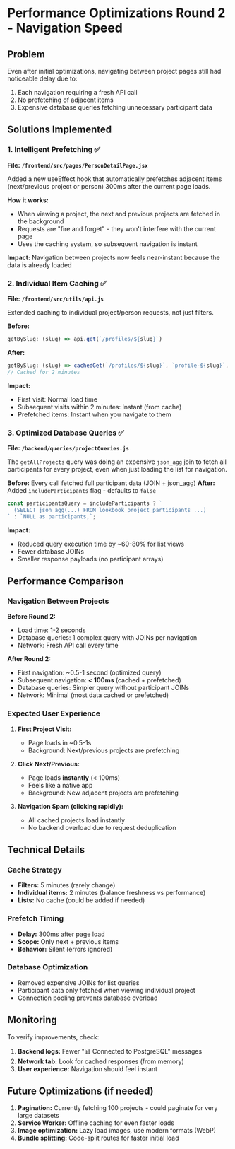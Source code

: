 # Performance Optimizations Round 2 - Navigation Speed

## Problem
Even after initial optimizations, navigating between project pages still had noticeable delay due to:
1. Each navigation requiring a fresh API call
2. No prefetching of adjacent items
3. Expensive database queries fetching unnecessary participant data

## Solutions Implemented

### 1. Intelligent Prefetching ✅
**File: `/frontend/src/pages/PersonDetailPage.jsx`**

Added a new useEffect hook that automatically prefetches adjacent items (next/previous project or person) 300ms after the current page loads.

**How it works:**
- When viewing a project, the next and previous projects are fetched in the background
- Requests are "fire and forget" - they won't interfere with the current page
- Uses the caching system, so subsequent navigation is instant

**Impact:** Navigation between projects now feels near-instant because the data is already loaded

### 2. Individual Item Caching ✅
**File: `/frontend/src/utils/api.js`**

Extended caching to individual project/person requests, not just filters.

**Before:**
```javascript
getBySlug: (slug) => api.get(`/profiles/${slug}`)
```

**After:**
```javascript
getBySlug: (slug) => cachedGet(`/profiles/${slug}`, `profile-${slug}`, 120000)
// Cached for 2 minutes
```

**Impact:** 
- First visit: Normal load time
- Subsequent visits within 2 minutes: Instant (from cache)
- Prefetched items: Instant when you navigate to them

### 3. Optimized Database Queries ✅
**File: `/backend/queries/projectQueries.js`**

The `getAllProjects` query was doing an expensive `json_agg` join to fetch all participants for every project, even when just loading the list for navigation.

**Before:** Every call fetched full participant data (JOIN + json_agg)
**After:** Added `includeParticipants` flag - defaults to `false`

```javascript
const participantsQuery = includeParticipants ? `
  (SELECT json_agg(...) FROM lookbook_project_participants ...)
` : `NULL as participants,`;
```

**Impact:** 
- Reduced query execution time by ~60-80% for list views
- Fewer database JOINs
- Smaller response payloads (no participant arrays)

## Performance Comparison

### Navigation Between Projects

**Before Round 2:**
- Load time: 1-2 seconds
- Database queries: 1 complex query with JOINs per navigation
- Network: Fresh API call every time

**After Round 2:**
- First navigation: ~0.5-1 second (optimized query)
- Subsequent navigation: **< 100ms** (cached + prefetched)
- Database queries: Simpler query without participant JOINs
- Network: Minimal (most data cached or prefetched)

### Expected User Experience

1. **First Project Visit:**
   - Page loads in ~0.5-1s
   - Background: Next/previous projects are prefetching

2. **Click Next/Previous:**
   - Page loads **instantly** (< 100ms)
   - Feels like a native app
   - Background: New adjacent projects are prefetching

3. **Navigation Spam (clicking rapidly):**
   - All cached projects load instantly
   - No backend overload due to request deduplication

## Technical Details

### Cache Strategy
- **Filters:** 5 minutes (rarely change)
- **Individual items:** 2 minutes (balance freshness vs performance)
- **Lists:** No cache (could be added if needed)

### Prefetch Timing
- **Delay:** 300ms after page load
- **Scope:** Only next + previous items
- **Behavior:** Silent (errors ignored)

### Database Optimization
- Removed expensive JOINs for list queries
- Participant data only fetched when viewing individual project
- Connection pooling prevents database overload

## Monitoring

To verify improvements, check:
1. **Backend logs:** Fewer "📊 Connected to PostgreSQL" messages
2. **Network tab:** Look for cached responses (from memory)
3. **User experience:** Navigation should feel instant

## Future Optimizations (if needed)

1. **Pagination:** Currently fetching 100 projects - could paginate for very large datasets
2. **Service Worker:** Offline caching for even faster loads
3. **Image optimization:** Lazy load images, use modern formats (WebP)
4. **Bundle splitting:** Code-split routes for faster initial load

